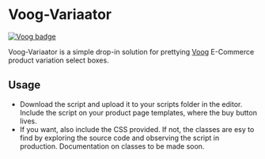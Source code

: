 # Voog-Variaator
[![Voog badge](https://img.shields.io/badge/Voog-voog.com-blue.svg)](https://voog.com)

Voog-Variaator is a simple drop-in solution for prettying [Voog](https://voog.com) E-Commerce product variation select boxes.

## Usage

* Download the script and upload it to your scripts folder in the editor. Include the script on your product page templates, where the buy button lives.
* If you want, also include the CSS provided. If not, the classes are esy to find by exploring the source code and observing the script in production. Documentation on classes to be made soon.
